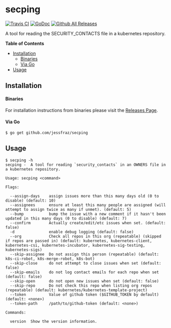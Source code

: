 # secping

[![Travis CI](https://img.shields.io/travis/jessfraz/secping.svg?style=for-the-badge)](https://travis-ci.org/jessfraz/secping)
[![GoDoc](https://img.shields.io/badge/godoc-reference-5272B4.svg?style=for-the-badge)](https://godoc.org/github.com/jessfraz/secping)
[![Github All Releases](https://img.shields.io/github/downloads/jessfraz/secping/total.svg?style=for-the-badge)](https://github.com/jessfraz/secping/releases)

A tool for reading the SECURITY_CONTACTS file in a kubernetes repository.

**Table of Contents**

<!-- toc -->

- [Installation](#installation)
    + [Binaries](#binaries)
    + [Via Go](#via-go)
- [Usage](#usage)

<!-- tocstop -->

## Installation

#### Binaries

For installation instructions from binaries please visit the [Releases Page](https://github.com/jessfraz/secping/releases).

#### Via Go

```console
$ go get github.com/jessfraz/secping
```

## Usage

```console
$ secping -h
secping -  A tool for reading `security_contacts` in an OWNERS file in a kubernetes repository.

Usage: secping <command>

Flags:

  --assign-days    assign issues more than this many days old (0 to disable) (default: 10)
  --assignees      ensure at least this many people are assigned (will attempt to assign twice as many if unmet). (default: 5)
  --bump           bump the issue with a new comment if it hasn't been updated in this many days (0 to disable) (default: 7)
  --confirm        Actually create/edit/etc issues when set. (default: false)
  -d               enable debug logging (default: false)
  --org            Check all repos in this org (repeatable) (skipped if repos are passed in) (default: kubernetes, kubernetes-client, kubernetes-csi, kubernetes-incubator, kubernetes-sig-testing, kubernetes-sigs)
  --skip-assignee  Do not assign this person (repeatable) (default: k8s-ci-robot, k8s-merge-robot, k8s-bot)
  --skip-close     do not attempt to close issues when set (default: false)
  --skip-emails    do not log contact emails for each repo when set (default: false)
  --skip-open      do not open new issues when set (default: false)
  --skip-repo      Do not check this repo when listing org repos (repeatable) (default: kubernetes/kubernetes-template-project)
  --token          Value of github token ($GITHUB_TOKEN by default) (default: <none>)
  --token-path     /path/to/github-token (default: <none>)

Commands:

  version  Show the version information.
```
